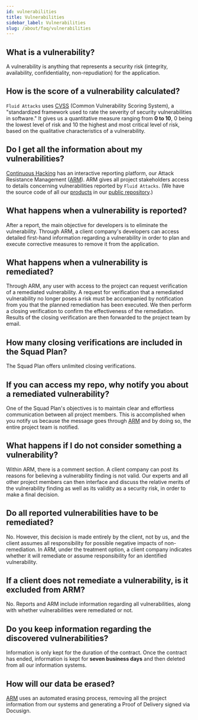 ```yaml
---
id: vulnerabilities
title: Vulnerabilities
sidebar_label: Vulnerabilities
slug: /about/faq/vulnerabilities
---
```


## What is a vulnerability?

A vulnerability is anything
that represents a security risk
(integrity, availability,
confidentiality, non-repudiation)
for the application.

## How is the score of a vulnerability calculated?

`Fluid Attacks` uses [CVSS](/about/glossary#cvss)
(Common Vulnerability Scoring System),
a "standardized framework
used to rate the severity
of security vulnerabilities in software."
It gives us a quantitative measure
ranging from **0 to 10**,
0 being the lowest level of risk
and 10 the highest
and most critical level of risk,
based on the qualitative characteristics
of a vulnerability.

## Do I get all the information about my vulnerabilities?

[Continuous Hacking](https://fluidattacks.com/services/continuous-hacking/)
has an interactive reporting platform,
our Attack Resistance Management
([ARM](https://fluidattacks.com/categories/arm/)).
ARM gives all project stakeholders access
to details concerning vulnerabilities
reported by `Fluid Attacks`.
(We have the source code
of all our [products](https://gitlab.com/fluidattacks/universe)
in our [public repository](https://gitlab.com/fluidattacks).)

## What happens when a vulnerability is reported?

After a report,
the main objective for developers
is to eliminate the vulnerability.
Through ARM,
a client company's developers
can access detailed first-hand information
regarding a vulnerability
in order to plan
and execute corrective measures
to remove it from the application.

## What happens when a vulnerability is remediated?

Through ARM,
any user with access to the project
can request verification
of a remediated vulnerability.
A request for verification
that a remediated vulnerability no longer poses a risk
must be accompanied by notification from you
that the planned remediation has been executed.
We then perform a closing verification
to confirm the effectiveness of the remediation.
Results of the closing verification
are then forwarded
to the project team by email.

## How many closing verifications are included in the Squad Plan?

The Squad Plan offers unlimited closing verifications.

## If you can access my repo, why notify you about a remediated vulnerability?

One of the Squad Plan's objectives
is to maintain clear and effortless communication
between all project members.
This is accomplished
when you notify us
because the message goes
through [ARM](https://fluidattacks.com/categories/arm/)
and by doing so,
the entire project team is notified.

## What happens if I do not consider something a vulnerability?

Within ARM,
there is a comment section.
A client company can post its reasons
for believing a vulnerability finding is not valid.
Our experts
and all other project members
can then interface and discuss
the relative merits of the vulnerability finding
as well as its validity
as a security risk,
in order to make a final decision.

## Do all reported vulnerabilities have to be remediated?

No.
However,
this decision is made entirely by the client,
not by us,
and the client assumes all responsibility
for possible negative impacts of non-remediation.
In ARM,
under the treatment option,
a client company indicates
whether it will remediate
or assume responsibility
for an identified vulnerability.

## If a client does not remediate a vulnerability, is it excluded from ARM?

No.
Reports and ARM include information
regarding all vulnerabilities,
along with whether vulnerabilities were remediated
or not.

## Do you keep information regarding the discovered vulnerabilities?

Information is only kept
for the duration of the contract.
Once the contract has ended,
information is kept for **seven business days**
and then deleted
from all our information systems.

## How will our data be erased?

[ARM](https://fluidattacks.com/categories/arm/)
uses an automated erasing process,
removing all the project information
from our systems
and generating a Proof of Delivery
signed via Docusign.
